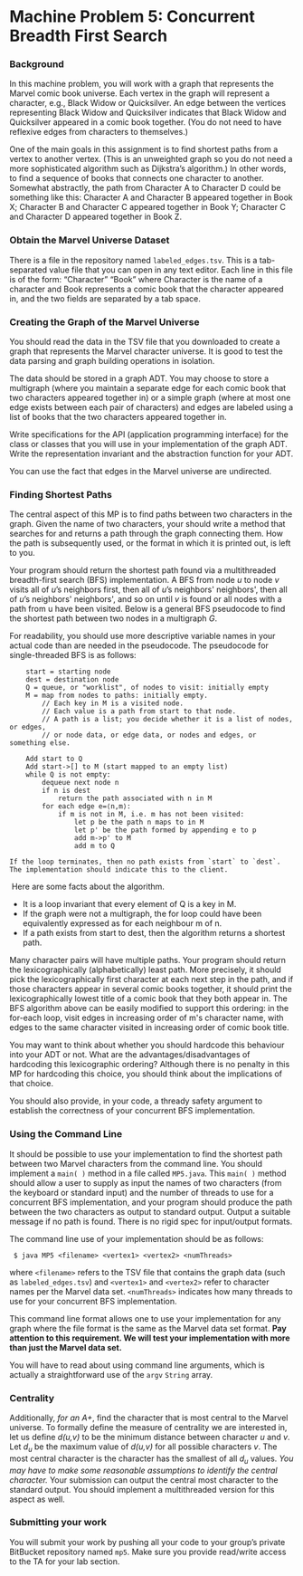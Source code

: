 Machine Problem 5: Concurrent Breadth First Search
===

### Background 

In this machine problem, you will work with a graph that represents the Marvel comic book universe. Each vertex in the graph will represent a character, e.g., Black Widow or Quicksilver. An edge between the vertices representing Black Widow and Quicksilver indicates that Black Widow and Quicksilver appeared in a comic book together. (You do not need to have reflexive edges from characters to themselves.)

One of the main goals in this assignment is to find shortest paths from a vertex to another vertex. (This is an unweighted graph so you do not need a more sophisticated algorithm such as Dijkstra’s algorithm.) In other words, to find a sequence of books that connects one character to another. Somewhat abstractly, the path from Character A to Character D could be something like this: Character A and Character B appeared together in Book X; Character B and Character C appeared together in Book Y; Character C and Character D appeared together in Book Z.

### Obtain the Marvel Universe Dataset

There is a file in the repository named `labeled_edges.tsv`. This is a tab-separated value file that you can open in any text editor. Each line in this file is of the form:
“Character”	“Book”
where Character is the name of a character and Book represents a comic book that the character appeared in, and the two fields are separated by a tab space.

### Creating the Graph of the Marvel Universe

You should read the data in the TSV file that you downloaded to create a graph that represents the Marvel character universe. It is good to test the data parsing and graph building operations in isolation.

The data should be stored in a graph ADT. You may choose to store a multigraph (where you maintain a separate edge for each comic book that two characters appeared together in) or a simple graph (where at most one edge exists between each pair of characters) and edges are labeled using a list of books that the two characters appeared together in.

Write specifications for the API (application programming interface) for the class or classes that you will use in your implementation of the graph ADT. Write the representation invariant and the abstraction function for your ADT.

You can use the fact that edges in the Marvel universe are undirected.

### Finding Shortest Paths

The central aspect of this MP is to find paths between two characters in the graph. Given the name of two characters, your should write a method that searches for and returns a path through the graph connecting them. How the path is subsequently used, or the format in which it is printed out, is left to you.

Your program should return the shortest path found via a multithreaded breadth-first search (BFS) implementation. A BFS from node *u* to node *v* visits all of *u*’s neighbors first, then all of *u*’s neighbors' neighbors', then all of *u*’s neighbors' neighbors', and so on until *v* is found or all nodes with a path from u have been visited. Below is a general BFS pseudocode to find the shortest path between two nodes in a multigraph *G*. 

For readability, you should use more descriptive variable names in your actual code than are needed in the pseudocode. The pseudocode for single-threaded BFS is as follows:

```
    start = starting node
    dest = destination node
    Q = queue, or "worklist", of nodes to visit: initially empty
    M = map from nodes to paths: initially empty.
        // Each key in M is a visited node.
        // Each value is a path from start to that node.
        // A path is a list; you decide whether it is a list of nodes, or edges,
        // or node data, or edge data, or nodes and edges, or something else.
    
    Add start to Q
    Add start->[] to M (start mapped to an empty list)
    while Q is not empty:
        dequeue next node n
        if n is dest
            return the path associated with n in M
        for each edge e=⟨n,m⟩:
            if m is not in M, i.e. m has not been visited:
                let p be the path n maps to in M
                let p' be the path formed by appending e to p
                add m->p' to M
                add m to Q
```            
    If the loop terminates, then no path exists from `start` to `dest`. The implementation should indicate this to the client.
 Here are some facts about the algorithm.

+ It is a loop invariant that every element of Q is a key in M.
+ If the graph were not a multigraph, the for loop could have been equivalently expressed as for each neighbour m of n.
+ If a path exists from start to dest, then the algorithm returns a shortest path.

Many character pairs will have multiple paths. Your program should return the lexicographically (alphabetically) least path. More precisely, it should pick the lexicographically first character at each next step in the path, and if those characters appear in several comic books together, it should print the lexicographically lowest title of a comic book that they both appear in. The BFS algorithm above can be easily modified to support this ordering: in the for-each loop, visit edges in increasing order of m's character name, with edges to the same character visited in increasing order of comic book title.

You may want to think about whether you should hardcode this behaviour into your ADT or not. What are the advantages/disadvantages of hardcoding this lexicographic ordering? Although there is no penalty in this MP for hardcoding this choice, you should think about the implications of that choice.

You should also provide, in your code, a thready safety argument to establish the correctness of your concurrent BFS implementation.

### Using the Command Line

It should be possible to use your implementation to find the shortest path between two Marvel characters from the command line. You should implement a `main( )` method in a file called `MP5.java`. This `main( )` method should allow a user to supply as input the names of two characters (from the keyboard or standard input) and the number of threads to use for a concurrent BFS implementation, and your program should produce the path between the two characters as output to standard output. Output a suitable message if no path is found. There is no rigid spec for input/output formats. 

The command line use of your implementation should be as follows:

` $ java MP5 <filename> <vertex1> <vertex2> <numThreads>`

where `<filename>` refers to the TSV file that contains the graph data (such as `labeled_edges.tsv`) and `<vertex1>` and `<vertex2>` refer to character names per the Marvel data set. `<numThreads>` indicates how many threads to use for your concurrent BFS implementation. 

This command line format allows one to use your implementation for any graph where the file format is the same as the Marvel data set format. **Pay attention to this requirement. We will test your implementation with more than just the Marvel data  set.**

You will have to read about using command line arguments, which is actually a straightforward use of the `argv` `String` array.

### Centrality

Additionally, *for an A+*, find the character that is most central to the Marvel universe. To formally define the measure of centrality we are interested in, let us define *d(u,v)* to be the minimum distance between character *u* and *v*. Let *d<sub>u</sub>* be the maximum value of *d(u,v)* for all possible characters *v*. The most central character is the character has the smallest of all *d<sub>u</sub>* values. *You may have to make some reasonable assumptions to identify the central character.* Your submission can output the central most character to the standard output. You should implement a multithreaded version for this aspect as well.

### Submitting your work

You will submit your work by pushing all your code to your group’s private BitBucket repository named `mp5`. Make sure you provide read/write access to the TA for your lab section.